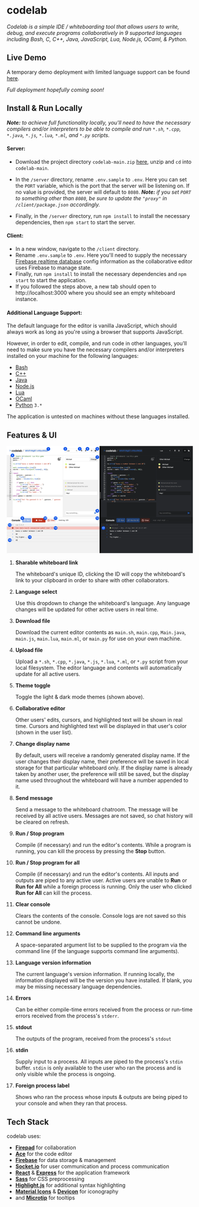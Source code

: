 # codelab
*Codelab is a simple IDE / whiteboarding tool that allows users to write, debug, and execute programs collaboratively in 9 supported languages including Bash, C, C++, Java, JavaScript, Lua, Node.js, OCaml, & Python.*

## Live Demo

A temporary demo deployment with limited language support can be found [here](https://codelab-demo.herokuapp.com/).

*Full deployment hopefully coming soon!*

## Install & Run Locally
***Note:** to achieve full functionality locally, you'll need to have the necessary compilers and/or interpreters to be able to compile and run `*.sh`, `*.cpp`, `*.java`, `*.js`, `*.lua`, `*.ml`, and `*.py` scripts.*

#### Server:
* Download the project directory `codelab-main.zip` [here](https://github.com/mhollingshead/codelab/archive/refs/heads/main.zip), unzip and `cd` into `codelab-main`. 
* In the `/server` directory, rename `.env.sample` to `.env`. Here you can set the `PORT` variable, which is the port that the server will be listening on. If no value is provided, the server will default to `8080`. 
***Note:** if you set `PORT` to something other than `8080`, be sure to update the `"proxy"` in `/client/package.json` accordingly.*

* Finally, in the `/server` directory, run `npm install` to install the necessary dependencies, then `npm start` to start the server.

#### Client:
* In a new window, navigate to the `/client` directory.
* Rename `.env.sample` to `.env`. Here you'll need to supply the necessary [Firebase realtime database](https://firebase.google.com/products/realtime-database) config information as the collaborative editor uses Firebase to manage state.
* Finally, run `npm install` to install the necessary dependencies and `npm start` to start the application.
* If you followed the steps above, a new tab should open to http://localhost:3000 where you should see an empty whiteboard instance.

#### Additional Language Support:
The default language for the editor is vanilla JavaScript, which should always work as long as you're using a browser that supports JavaScript.

However, in order to edit, compile, and run code in other languages, you'll need to make sure you have the necessary compilers and/or interpreters installed on your machine for the following languages:
* [Bash](https://www.gnu.org/software/bash/)
* [C++](https://www.cplusplus.com/)
* [Java](https://www.java.com/en/)
* [Node.js](https://nodejs.org/en/)
* [Lua](https://www.lua.org/)
* [OCaml](https://ocaml.org/)
* [Python](https://www.python.org/) `3.*`

The application is untested on machines without these languages installed.

## Features & UI
![enter image description here](/client/public/UI-01.png)

 1. **Sharable whiteboard link**

    The whiteboard's unique ID, clicking the ID will copy the whiteboard's link to your clipboard in order to share with other collaborators.

 2. **Language select** 

    Use this dropdown to change the whiteboard's language. Any language changes will be updated for other active users in real time.

 3. **Download file**

    Download the current editor contents as `main.sh`, `main.cpp`, `Main.java`, `main.js`, `main.lua`, `main.ml`, or `main.py` for use on your own machine.

 4. **Upload file**

    Upload a `*.sh`, `*.cpp`, `*.java`, `*.js`, `*.lua`, `*.ml`, or `*.py` script from your local filesystem. The editor language and contents will automatically update for all active users.

 5. **Theme toggle**

    Toggle the light & dark mode themes (shown above).

 6. **Collaborative editor**

    Other users' edits, cursors, and highlighted text will be shown in real time. Cursors and highlighted text will be displayed in that user's color (shown in the user list).

 7. **Change display name**

    By default, users will receive a randomly generated display name. If the user changes their display name, their preference will be saved in local storage for that particular whiteboard only. If the display name is already taken by another user, the preference will still be saved, but the display name used throughout the whiteboard will have a number appended to it.

8. **Send message**

    Send a message to the whiteboard chatroom. The message will be received by all active users. Messages are not saved, so chat history will be cleared on refresh. 

9. **Run / Stop program**

    Compile (if necessary) and run the editor's contents.  While a program is running, you can kill the process by pressing the **Stop** button.

10. **Run / Stop program for all**

    Compile (if necessary) and run the editor's contents. All inputs and outputs are piped to any active user. Active users are unable to **Run** or **Run for All** while a foreign process is running. Only the user who clicked **Run for All** can kill the process.

11. **Clear console**

    Clears the contents of the console. Console logs are not saved so this cannot be undone.

12. **Command line arguments**

    A space-separated argument list to be supplied to the program via the command line (if the language supports command line arguments).

13. **Language version information**

    The current language's version information. If running locally, the information displayed will be the version you have installed. If blank, you may be missing necessary language dependencies.

14. **Errors**

    Can be either compile-time errors received from the process or run-time errors received from the process's `stderr`.

15. **stdout**

    The outputs of the program, received from the process's `stdout`

16. **stdin**

    Supply input to a process. All inputs are piped to the process's `stdin` buffer. `stdin` is only available to the user who ran the process and is only visible while the process is ongoing. 

17. **Foreign process label**

    Shows who ran the process whose inputs & outputs are being piped to your console and when they ran that process.

## Tech Stack
codelab uses:
* **[Firepad](https://firepad.io/)** for collaboration
* **[Ace](https://ace.c9.io/)** for the code editor
* **[Firebase](https://firebase.google.com/)** for data storage & management
* **[Socket.io](https://socket.io/)** for user communication and process communication
* **[React](https://reactjs.org/)** & **[Express](https://expressjs.com/)** for the application framework
* **[Sass](https://sass-lang.com/)** for CSS preprocessing
* **[Highlight.js](https://highlightjs.org/)** for additional syntax highlighting
* **[Material Icons](https://google.github.io/material-design-icons/)** & **[Devicon](https://devicon.dev/)** for iconography
* and **[Microtip](https://microtip.vercel.app/)** for tooltips